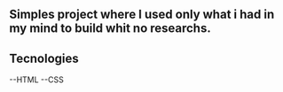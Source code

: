 ## Simples project where I used only what i had in my mind to build whit no researchs.

## Tecnologies

--HTML
--CSS
